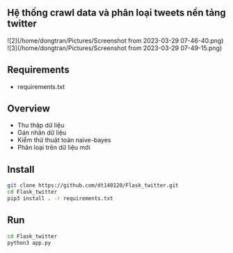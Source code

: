 ## Hệ thống crawl data và phân loại tweets nền tảng twitter

![2](/home/dongtran/Pictures/Screenshot from 2023-03-29 07-46-40.png)
![3](/home/dongtran/Pictures/Screenshot from 2023-03-29 07-49-15.png)

## Requirements
- requirements.txt

## Overview
- Thu thập dữ liệu
- Gán nhãn dữ liệu
- Kiểm thử thuật toán naive-bayes
- Phân loại trên dữ liệu mới

## Install
```bash
git clone https://github.com/dt140120/Flask_twitter.git
cd Flask_twitter
pip3 install . -r requirements.txt
```

## Run
```bash
cd Flask_twitter
python3 app.py
```

